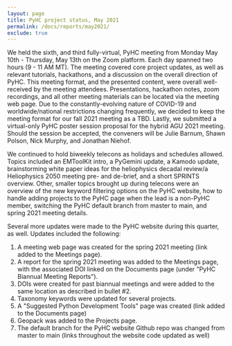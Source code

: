 ```yaml
---
layout: page
title: PyHC project status, May 2021
permalink: /docs/reports/may2021/
exclude: true
---
```


We held the sixth, and third fully-virtual, PyHC meeting from Monday May 10th - Thursday, May 13th on the Zoom platform. Each day spanned two hours (9 - 11 AM MT). The meeting covered core project updates, as well as relevant tutorials, hackathons, and a discussion on the overall direction of PyHC. This meeting format, and the presented content, were overall well-received by the meeting attendees. Presentations, hackathon notes, zoom recordings, and all other meeting materials can be located via the meeting web page. Due to the constantly-evolving nature of COVID-19 and worldwide/national restrictions changing frequently, we decided to keep the meeting format for our fall 2021 meeting as a TBD. Lastly, we submitted a virtual-only PyHC poster session proposal for the hybrid AGU 2021 meeting. Should the session be accepted, the conveners will be Julie Barnum, Shawn Polson, Nick Murphy, and Jonathan Niehof.  

We continued to hold biweekly telecons as holidays and schedules allowed. Topics included an EMToolKit intro, a PyGemini update, a Kamodo update, brainstorming white paper ideas for the heliophysics decadal review/a Heliophysics 2050 meeting pre- and de-brief, and a short SPRINTS overview. Other, smaller topics brought up during telecons were an overview of the new keyword filtering options on the PyHC website, how to handle adding projects to the PyHC page when the lead is a non-PyHC member, switching the PyHC default branch from master to main, and spring 2021 meeting details.  

Several more updates were made to the PyHC website during this quarter, as well. Updates included the following:  
1. A meeting web page was created for the spring 2021 meeting (link added to the Meetings page).
2. A report for the spring 2021 meeting was added to the Meetings page, with the associated DOI linked on the Documents page (under "PyHC Biannual Meeting Reports"). 
3. DOIs were created for past biannual meetings and were added to the same location as described in bullet #2.
4. Taxonomy keywords were updated for several projects. 
5. A "Suggested Python Development Tools" page was created (link added to the Documents page)
6. Geopack was added to the Projects page.
7. The default branch for the PyHC website Github repo was changed from master to main (links throughout the website code updated as well)
